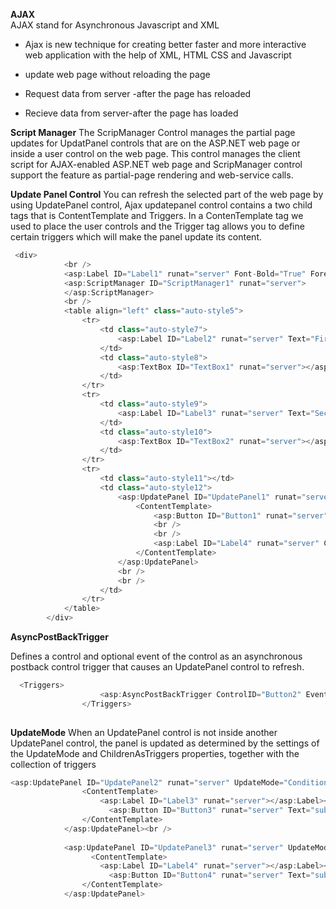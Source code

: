 **AJAX**<br>
AJAX stand for Asynchronous Javascript and XML

- Ajax is new technique for creating  better faster and more interactive web application with the help of XML, HTML CSS and Javascript

- update web page without reloading the page
- Request data from server -after the page has reloaded
- Recieve data from server-after the page has loaded

**Script Manager**
The ScripManager Control manages the partial page updates for UpdatPanel controls that are on the ASP.NET web page or inside a user control on the web page. This control manages the client script for AJAX-enabled ASP.NET web page and ScripManager control support the feature as partial-page rendering and web-service calls.

**Update Panel Control**
You can refresh the selected part of the web page by using UpdatePanel control, Ajax updatepanel control contains a two child tags that is ContentTemplate and Triggers. In a ContenTemplate tag we used to place the user controls and the Trigger tag allows you to define certain triggers which will make the panel update its content.

```C#
 <div>
            <br />
            <asp:Label ID="Label1" runat="server" Font-Bold="True" ForeColor="Red" Text="Sum  of two number using AJAX"></asp:Label>
            <asp:ScriptManager ID="ScriptManager1" runat="server">
            </asp:ScriptManager>
            <br />
            <table align="left" class="auto-style5">
                <tr>
                    <td class="auto-style7">
                        <asp:Label ID="Label2" runat="server" Text="First Number"></asp:Label>
                    </td>
                    <td class="auto-style8">
                        <asp:TextBox ID="TextBox1" runat="server"></asp:TextBox>
                    </td>
                </tr>
                <tr>
                    <td class="auto-style9">
                        <asp:Label ID="Label3" runat="server" Text="Second Number"></asp:Label>
                    </td>
                    <td class="auto-style10">
                        <asp:TextBox ID="TextBox2" runat="server"></asp:TextBox>
                    </td>
                </tr>
                <tr>
                    <td class="auto-style11"></td>
                    <td class="auto-style12">
                        <asp:UpdatePanel ID="UpdatePanel1" runat="server">
                            <ContentTemplate>
                                <asp:Button ID="Button1" runat="server" Text="Calculate" OnClick="Button1_Click" />
                                <br />
                                <br />
                                <asp:Label ID="Label4" runat="server" CssClass="auto-style13" Font-Bold="True" ForeColor="Red"></asp:Label>
                            </ContentTemplate>
                        </asp:UpdatePanel>
                        <br />
                        <br />
                    </td>
                </tr>
            </table>
        </div>
```
**AsyncPostBackTrigger**

Defines a control and optional event of the control as an asynchronous postback control trigger that causes an UpdatePanel control to refresh.
```C#
  <Triggers>
                    <asp:AsyncPostBackTrigger ControlID="Button2" EventName="click" />
                </Triggers>
                
````
**UpdateMode**
When an UpdatePanel control is not inside another UpdatePanel control, the panel is updated as determined by the settings of the UpdateMode and ChildrenAsTriggers properties, together with the collection of triggers

```C#
<asp:UpdatePanel ID="UpdatePanel2" runat="server" UpdateMode="Conditional">
                <ContentTemplate>
                    <asp:Label ID="Label3" runat="server"></asp:Label><br />
                      <asp:Button ID="Button3" runat="server" Text="submit" OnClick="Button1_Click" />
                </ContentTemplate>
            </asp:UpdatePanel><br />
            
            <asp:UpdatePanel ID="UpdatePanel3" runat="server" UpdateMode="Conditional">
                  <ContentTemplate>
                    <asp:Label ID="Label4" runat="server"></asp:Label><br />
                      <asp:Button ID="Button4" runat="server" Text="submit" OnClick="Button1_Click" />
                </ContentTemplate>
            </asp:UpdatePanel>
```
